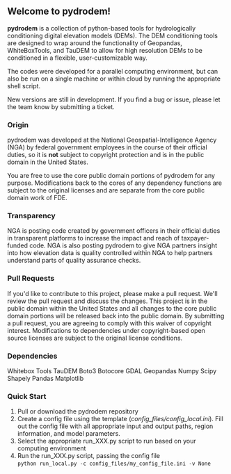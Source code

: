 ## Welcome to pydrodem!
**pydrodem** is a collection of python-based tools for hydrologically conditioning digital elevation models (DEMs). The DEM conditioning tools are designed to wrap around the functionality of Geopandas, WhiteBoxTools, and TauDEM to allow for high resolution DEMs to be conditioned in a flexible, user-customizable way. 

The codes were developed for a parallel computing environment, but can also be run on a single machine or within cloud by running the appropriate shell script.

New versions are still in development. If you find a bug or issue, please let the team know by submitting a ticket.

### Origin
pydrodem was developed at the National Geospatial-Intelligence Agency (NGA) by federal government employees in the course of their official duties, so it is <strong>not</strong> subject to copyright protection and is in the public domain in the United States. 

You are free to use the core public domain portions of pydrodem for any purpose. Modifications back to the cores of any dependency functions are subject to the original licenses and are separate from the core public domain work of FDE. 

### Transparency
NGA is posting code created by government officers in their official duties in transparent platforms to increase the impact and reach of taxpayer-funded code. NGA is also posting pydrodem to give NGA partners insight into how elevation data is quality controlled within NGA to help partners understand parts of quality assurance checks.

### Pull Requests
If you'd like to contribute to this project, please make a pull request. We'll review the pull request and discuss the changes. This project is in the public domain within the United States and all changes to the core public domain portions will be released back into the public domain. By submitting a pull request, you are agreeing to comply with this waiver of copyright interest. Modifications to dependencies under copyright-based open source licenses are subject to the original license conditions.

### Dependencies
Whitebox Tools
TauDEM
Boto3
Botocore
GDAL
Geopandas
Numpy
Scipy
Shapely
Pandas
Matplotlib

### Quick Start

1. Pull or download the pydrodem repository
2. Create a config file using the template (_config_files/config_local.ini_).
 Fill out the config file with all appropriate input and output paths, region information, and model parameters.
3. Select the appropriate run_XXX.py script to run based on your computing environment
4. Run the run_XXX.py script, passing the config file  
`python run_local.py -c config_files/my_config_file.ini -v None`
